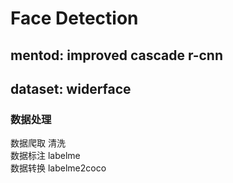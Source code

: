 # Face Detection  
## mentod: improved cascade r-cnn  
## dataset: widerface

### 数据处理  
数据爬取 清洗  
数据标注 labelme  
数据转换 labelme2coco  
